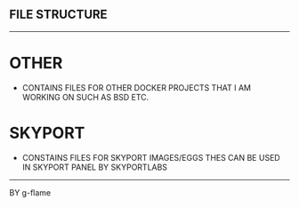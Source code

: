 ## FILE STRUCTURE 
---
# OTHER
   - CONTAINS FILES FOR OTHER DOCKER PROJECTS THAT I AM WORKING ON SUCH AS BSD ETC.
# SKYPORT
   - CONSTAINS FILES FOR SKYPORT IMAGES/EGGS THES CAN BE USED IN SKYPORT PANEL BY SKYPORTLABS
---
BY g-flame
